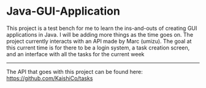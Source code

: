 # Java-GUI-Application
This project is a test bench for me to learn the ins-and-outs of creating GUI applications in Java.
I will be adding more things as the time goes on.
The project currently interacts with an API made by Marc (umizu). 
The goal at this current time is for there to be a login system, a task creation screen, and an interface with all the tasks for the current week

------------------------------------------------------
The API that goes with this project can be found here: https://github.com/KaishiCo/tasks
